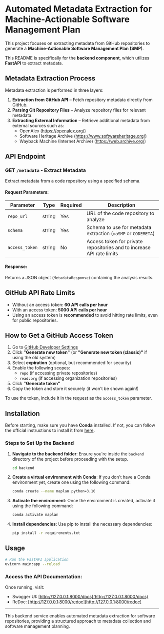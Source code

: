 # Automated Metadata Extraction for Machine-Actionable Software Management Plan

This project focuses on extracting metadata from GitHub repositories to generate a **Machine-Actionable Software Management Plan (SMP)**.

This README is specifically for the **backend component**, which utilizes **FastAPI** to extract metadata.

## Metadata Extraction Process
Metadata extraction is performed in three layers:

1. **Extraction from GitHub API** – Fetch repository metadata directly from GitHub.
2. **Parsing Git Repository Files** – Analyze repository files for relevant metadata.
3. **Extracting External Information** – Retrieve additional metadata from external sources such as:
   - OpenAlex (https://openalex.org/)
   - Software Heritage Archive (https://www.softwareheritage.org/)
   - Wayback Machine (Internet Archive) (https://web.archive.org/)

## API Endpoint
### GET `/metadata` - Extract Metadata
Extract metadata from a code repository using a specified schema.

#### Request Parameters:
| Parameter      | Type   | Required | Description |
|---------------|--------|----------|-------------|
| `repo_url`    | string | Yes      | URL of the code repository to analyze |
| `schema`      | string | Yes      | Schema to use for metadata extraction (`maSMP` or `CODEMETA`) |
| `access_token` | string | No       | Access token for private repositories and to increase API rate limits |

#### Response:
Returns a JSON object (`MetadataResponse`) containing the analysis results.

## GitHub API Rate Limits
- Without an access token: **60 API calls per hour**
- With an access token: **5000 API calls per hour**
- Using an access token is **recommended** to avoid hitting rate limits, even for public repositories.

## How to Get a GitHub Access Token
1. Go to [GitHub Developer Settings](https://github.com/settings/tokens)
2. Click **"Generate new token"** (or **"Generate new token (classic)"** if using the old system)
3. Select **expiration** (optional, but recommended for security)
4. Enable the following scopes:
   - `repo` (if accessing private repositories)
   - `read:org` (if accessing organization repositories)
5. Click **"Generate token"**
6. Copy the token and store it securely (it won't be shown again!)

To use the token, include it in the request as the `access_token` parameter.

## Installation
Before starting, make sure you have **Conda** installed. If not, you can follow the official instructions to install it from [here](https://docs.conda.io/projects/conda/en/latest/user-guide/install/).

### Steps to Set Up the Backend
1. **Navigate to the backend folder**:
   Ensure you're inside the `backend` directory of the project before proceeding with the setup.

   ```sh
   cd backend
   ```

2. **Create a virtual environment with Conda**: 
   If you don't have a Conda environment yet, create one using the following command:

   ```sh
   conda create --name maplan python=3.10
   ```

3. **Activate the environment**: 
   Once the environment is created, activate it using the following command:

   ```sh
   conda activate maplan
   ```

4. **Install dependencies**: 
   Use pip to install the necessary dependencies:

   ```sh
   pip install -r requirements.txt
   ```

## Usage
```sh
# Run the FastAPI application
uvicorn main:app --reload
```

### Access the API Documentation:
Once running, visit:
- Swagger UI: [http://127.0.0.1:8000/docs](http://127.0.0.1:8000/docs)
- ReDoc: [http://127.0.0.1:8000/redoc](http://127.0.0.1:8000/redoc)

---
This backend service enables automated metadata extraction for software repositories, providing a structured approach to metadata collection and software management planning.

